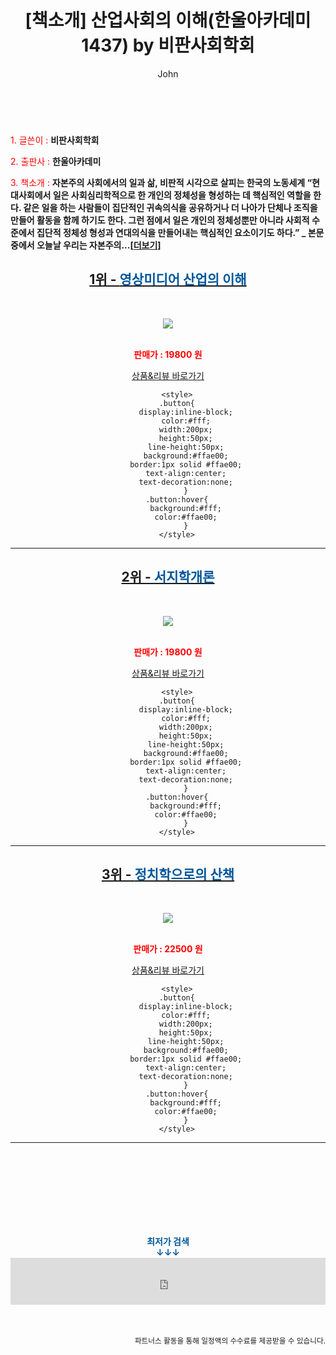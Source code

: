 ﻿---
layout: post
title:  "[책소개] 산업사회의 이해(한울아카데미 1437) by 비판사회학회"
author: John
categories: [ 도서 ]
tags: [  ]
image: https://search1.kakaocdn.net/thumb/R120x174.q85/?fname=http%3A%2F%2Ft1.daumcdn.net%2Flbook%2Fimage%2F602367%3Ftimestamp%3D20220721003341 
description: "[책소개] 산업사회의 이해(한울아카데미 1437) by 비판사회학회"
toc: true
toc_sticky: true
---

<br>
<p>
<font color='#ff0000'>1. 글쓴이 : </font><b>비판사회학회</b>
<p>
<font color='#ff0000'>2. 출판사 : </font><b>한울아카데미</b>
<p>
<font color='#ff0000'>3. 책소개 : </font><b>자본주의 사회에서의 일과 삶, 비판적 시각으로 살피는 한국의 노동세계  “현대사회에서 일은 사회심리학적으로 한 개인의 정체성을 형성하는 데 핵심적인 역할을 한다. 같은 일을 하는 사람들이 집단적인 귀속의식을 공유하거나 더 나아가 단체나 조직을 만들어 활동을 함께 하기도 한다. 그런 점에서 일은 개인의 정체성뿐만 아니라 사회적 수준에서 집단적 정체성 형성과 연대의식을 만들어내는 핵심적인 요소이기도 하다.” _ 본문 중에서  오늘날 우리는 자본주의...<a href="https://link.coupang.com/re/AFFSDP?lptag=AF7307611&pageKey=1656696584&itemId=2822673907&vendorItemId=70785288935&traceid=V0-153-fba1cadb3b93149b&requestid=20230313065017789385816" target="_blank">[더보기]</a></b>
<p>
    
<center><h2><a href="https://link.coupang.com/re/AFFSDP?lptag=AF7307611&pageKey=1656696584&itemId=2822673907&vendorItemId=70785288935&traceid=V0-153-fba1cadb3b93149b&requestid=20230313065017789385816" target="_blank"><b>1위 - <font color='#01579B'>영상미디어 산업의 이해</font></b></a></h2><br>

<a href="https://link.coupang.com/re/AFFSDP?lptag=AF7307611&pageKey=1656696584&itemId=2822673907&vendorItemId=70785288935&traceid=V0-153-fba1cadb3b93149b&requestid=20230313065017789385816" target="_blank"><img src="https://static.coupangcdn.com/image/vendor_inventory/0ae9/07a9fddaa8d666d9fbd995a6ba656d9dcb53d02b8851cff952a438aae0bc.jpg"></a><br><br>

<b><font color='#ff0000'>판매가 : 19800 원</font></b><br>

<a href="https://link.coupang.com/re/AFFSDP?lptag=AF7307611&pageKey=1656696584&itemId=2822673907&vendorItemId=70785288935&traceid=V0-153-fba1cadb3b93149b&requestid=20230313065017789385816" target="_blank" class="button">상품&리뷰 바로가기</a><p>

        <style>
        .button{
            display:inline-block;
            color:#fff;
            width:200px;
            height:50px;
            line-height:50px;
            background:#ffae00;
            border:1px solid #ffae00;
            text-align:center;
            text-decoration:none;
            }
        .button:hover{
            background:#fff;
            color:#ffae00;
            }
        </style>

<hr>

<center><h2><a href="https://link.coupang.com/re/AFFSDP?lptag=AF7307611&pageKey=4611579216&itemId=5701063030&vendorItemId=73051214604&traceid=V0-153-3ae8db07e9cb1943&requestid=20230313065017789385816" target="_blank"><b>2위 - <font color='#01579B'>서지학개론</font></b></a></h2><br>

<a href="https://link.coupang.com/re/AFFSDP?lptag=AF7307611&pageKey=4611579216&itemId=5701063030&vendorItemId=73051214604&traceid=V0-153-3ae8db07e9cb1943&requestid=20230313065017789385816" target="_blank"><img src="https://static.coupangcdn.com/image/vendor_inventory/cc55/58551e546cd48c157bbc904a42b7f1d284c7c86bb4fbeb5d340dd3e85276.jpg"></a><br><br>

<b><font color='#ff0000'>판매가 : 19800 원</font></b><br>

<a href="https://link.coupang.com/re/AFFSDP?lptag=AF7307611&pageKey=4611579216&itemId=5701063030&vendorItemId=73051214604&traceid=V0-153-3ae8db07e9cb1943&requestid=20230313065017789385816" target="_blank" class="button">상품&리뷰 바로가기</a><p>

        <style>
        .button{
            display:inline-block;
            color:#fff;
            width:200px;
            height:50px;
            line-height:50px;
            background:#ffae00;
            border:1px solid #ffae00;
            text-align:center;
            text-decoration:none;
            }
        .button:hover{
            background:#fff;
            color:#ffae00;
            }
        </style>

<hr>

<center><h2><a href="https://link.coupang.com/re/AFFSDP?lptag=AF7307611&pageKey=1357405632&itemId=2388230778&vendorItemId=70368662478&traceid=V0-153-4670ea51089d6d00&requestid=20230313065017789385816" target="_blank"><b>3위 - <font color='#01579B'>정치학으로의 산책</font></b></a></h2><br>

<a href="https://link.coupang.com/re/AFFSDP?lptag=AF7307611&pageKey=1357405632&itemId=2388230778&vendorItemId=70368662478&traceid=V0-153-4670ea51089d6d00&requestid=20230313065017789385816" target="_blank"><img src="https://static.coupangcdn.com/image/vendor_inventory/5818/9446aeae9e0e0420cb5d944c8d974072f6a7ebada16a11cdd76886462bd1.jpg"></a><br><br>

<b><font color='#ff0000'>판매가 : 22500 원</font></b><br>

<a href="https://link.coupang.com/re/AFFSDP?lptag=AF7307611&pageKey=1357405632&itemId=2388230778&vendorItemId=70368662478&traceid=V0-153-4670ea51089d6d00&requestid=20230313065017789385816" target="_blank" class="button">상품&리뷰 바로가기</a><p>

        <style>
        .button{
            display:inline-block;
            color:#fff;
            width:200px;
            height:50px;
            line-height:50px;
            background:#ffae00;
            border:1px solid #ffae00;
            text-align:center;
            text-decoration:none;
            }
        .button:hover{
            background:#fff;
            color:#ffae00;
            }
        </style>

<hr>

<br><br><br><br><br><br><br>
<center><b><font color='#01579B' size='medium'>최저가 검색<br>
↓↓↓</font></b></center>
<center><iframe src="https://coupa.ng/b1Tbjx" width="100%" height="75" frameborder="0" scrolling="no" referrerpolicy="unsafe-url"></iframe></center>
<br><br>
<p>
<small>
    <div align="right">파트너스 활동을 통해 일정액의 수수료를 제공받을 수 있습니다.</div>
</small>
</p>
